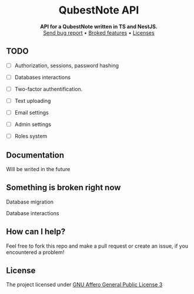 <div align="center">
<h1>QubestNote API</h1>
</div>

<div align="center">
    <b>API for a QubestNote written in TS and NestJS.</b><br>
    <a href="https://github.com/DebilosTeam/QubestNote-API/issues">Send bug report</a>
    •
    <a href="https://github.com/DebilosTeam/QubestNote-API#something-is-broken-right-now">Broked features</a>
    •
    <a href="https://github.com/DebilosTeam/QubestNote-API#licenses">Licenses</a>
</div>


## TODO
- [ ] Authorization, sessions, password hashing
- [ ] Databases interactions
- [ ] Two-factor authentification.
- [ ] Text uploading
- [ ] Email settings
- [ ] Admin settings
- [ ] Roles system


## Documentation
Will be writed in the future

## Something is broken right now
Database migration

Database interactions


## How can I help?
Feel free to fork this repo and make a pull request or create an issue, if you encountered a problem!


## License
The project licensed under [GNU Affero General Public License 3](https://github.com/DebilosTeam/QubestNote-API/blob/main/LICENSE)

